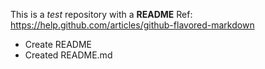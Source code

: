This is a _test_ repository with a **README**
Ref: https://help.github.com/articles/github-flavored-markdown

* Create README
* Created README.md
